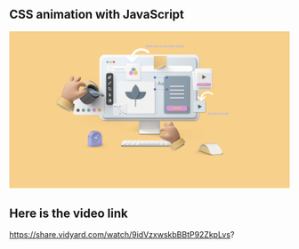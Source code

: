 ## CSS animation with JavaScript
<img src="images/css%20animation.png" />

## Here is the video link
https://share.vidyard.com/watch/9idVzxwskbBBtP92ZkpLvs?